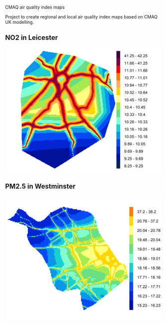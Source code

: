 CMAQ air quality index maps

Project to create regional and local air quality index maps based on CMAQ UK modelling.

## NO2 in Leicester
![](/png_outputs/no2_leicester_concs.png)

## PM2.5 in Westminster
![](/png_outputs/pm25_westminster_concs.png)
